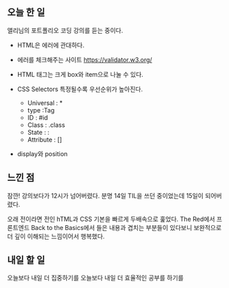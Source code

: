 ## 오늘 한 일
앨리님의 포트폴리오 코딩 강의를 듣는 중이다.

- HTML은 에러에 관대하다. 
- 에러를 체크해주는 사이트 https://validator.w3.org/
- HTML 태그는 크게 box와 item으로 나눌 수 있다. 

- CSS Selectors 특정될수록 우선순위가 높아진다.
  - Universal : *
  - type :Tag
  - ID : #id
  - Class : .class
  - State : :
  - Attribute : []
  
- display와 position
  
## 느낀 점
잠깐! 강의보다가 12시가 넘어버렸다.
분명 14일 TIL을 쓰던 중이었는데 15일이 되어버렸다.

오래 전이라면 전인 hTML과 CSS 기본을 빠르게 두배속으로 훑었다.
The Red에서 프론트엔드 Back to the Basics에서 들은 내용과 겹치는 부분들이 있다보니
보완적으로 더 깊이 이해되는 느낌이어서 행복했다. 

## 내일 할 일
오늘보다 내일 더 집중하기를
오늘보다 내일 더 효율적인 공부를 하기를

